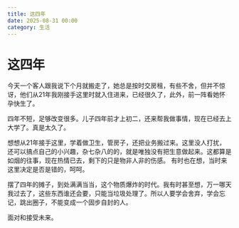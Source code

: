 ```yaml
---
title: 这四年
date: 2025-08-31 00:00
category: 生活
---
```


# 这四年

今天一个客人跟我说下个月就搬走了，她总是按时交房租，有些不舍，但并不惊讶，他们从21年我刚接手这里时就入住进来，已经很久了，此外，前一阵看她怀孕快生了。

四年不短，足够改变很多。儿子四年前才上初二，还来帮我做事情，现在已经去上大学了。真是太久了。

想想从21年接手这里，学着做卫生，管房子，还把业务搬过来。这里没人打扰，还可以搞点自己的小兴趣，杂七杂八的的，就是唯独没有把生意做起来。这都算是如烟的往事，现在热情已去，剩下的只是物非人非的伤感。 有时也在想，当时来这里决定是否是错的，呵呵。

摆了四年的摊子，到处满满当当，这个物质爆炸的时代。我有时甚至想，万一哪天我过去了，这些东西谁还会要，只能当垃圾处理了。所以人要学会舍弃，学会忘记，跳出圈子，不能变成一个固步自封的人。

面对和接受未来。



